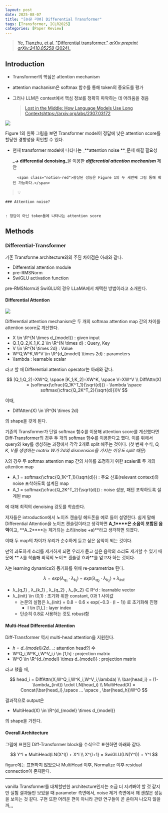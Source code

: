 ```yaml
---
layout: post
date: 2025-08-07
title: "[논문 리뷰] Differential Transformer"
tags: [Transformer, ICLR2025]
categories: [Paper Review]
---
```


> [Ye, Tianzhu, et al. "Differential transformer." ](https://arxiv.org/abs/2410.05258)[_arXiv preprint arXiv:2410.05258_](https://arxiv.org/abs/2410.05258)[ (2024).](https://arxiv.org/abs/2410.05258)



## Introduction

- Transformer의 핵심은 attention mechanism
- attention machanism은 softmax 함수를 통해 token의 중요도를 평가
- 그러나 LLM은 context에서 핵심 정보를 정확히 파악하는 데 어려움을 겪음

	> [Lost in the Middle: How Language Models Use Long Contextshttps://arxiv.org/abs/2307.03172](https://arxiv.org/abs/2307.03172)


![](https://prod-files-secure.s3.us-west-2.amazonaws.com/542b861c-36a8-4051-84e5-8804b6728dba/9083ea56-691a-4752-ae26-47f403431ac8/image.png?X-Amz-Algorithm=AWS4-HMAC-SHA256&X-Amz-Content-Sha256=UNSIGNED-PAYLOAD&X-Amz-Credential=ASIAZI2LB466ZOPL7BT3%2F20251009%2Fus-west-2%2Fs3%2Faws4_request&X-Amz-Date=20251009T090113Z&X-Amz-Expires=3600&X-Amz-Security-Token=IQoJb3JpZ2luX2VjEDkaCXVzLXdlc3QtMiJHMEUCIAj87N8Z1Yw%2BEAg%2BFsSJDmpEBvNPBTcgGWWlh28JsBLNAiEA%2FP9dYh0qxZXJwpnBUkk5zJhz2WUcNBYDY2p%2FIu35c20qiAQI0v%2F%2F%2F%2F%2F%2F%2F%2F%2F%2FARAAGgw2Mzc0MjMxODM4MDUiDLR8e5VC4xdx5BJprircA8r6Lu09IVUncn67MfgP91HQd8TDkmUVFa9Y%2B4oSzuTeUIzLUppdC%2FKf1RmLorqUjnsChdwNea%2BBqU%2BUyDq2RXtUxnc4LognAaJvFhQtWxIhDO0FqtTr1LeGzsLIBoE7MdbZ5imbzTarK8oZTb3THcqhRXR%2FfSVfTzoFsyDe%2BOXUeSCs88H5LXBbwSn0WfutngVeABV4MVgGENHX1bHLc3M5GD0PZiMHXWdu5%2FlulH%2FfF7yA782VTzxeA3H46%2F%2B7584TjYgkSqW7TyBK5mauc9oM0e4tTaz7D5SJRjAve%2Bz%2B3nOLLGO8YCFuSx4agesWMVUxLcWFqOJlSSnbx2MA9m4YpCcxjV3bxNw%2FSBr%2FIabeQcv2qhA2Dyb3KMEXsWEvHAe6zFuYV26YeohP9OPWsVwPcVPaJA2BX2Z1owtcYoZ%2BxCu1%2B3vO2AGLbBdRwzCsFqM%2B4zzasRn92Xzp%2BvjFC3AnmOZHFtK0pWN%2BlxB8TrGWSF07rUsx4NRQJDaAWX%2BbcuLhRe3NJL2%2Bh%2BR7O9pgB6g9zgyOioqIUTJLrhTzRoOjYQHeOKGvq2fmY5rF6QZe%2Bq8oxHYlqg%2BFKL4lCuKfTQYF4qUyAz1W%2Bry%2FcpRW%2BxYLoJIBlvKAHhufmo8cMLvonccGOqUBXOpYx%2FNEzArfL9lAgODElC6o7khAWe2mvm8EbUfnCX48UM562XyypuJG4Kk08XFa6klc6rrTXZKwlcSQ8oSz%2FoYWtvXhcdxYHNBvIYQ6Ng994bCdpF2KT4rTKZgXMioOcqtNUXCHcjQF%2BQLd8kWdFtJJsxUw6VIdKBknD82wkG9AjWXFEtUBJnvmEho3KWAl%2BpbOtwyx5iuWZz23RV0CfEThMHl8&X-Amz-Signature=f6d44420ed8028ab46faa704381a4de736b5d018e31d3e1b273a0a9f39b306d8&X-Amz-SignedHeaders=host&x-amz-checksum-mode=ENABLED&x-id=GetObject)


Figure 1의 왼쪽 그림을 보면 Transformer model이 정답에 낮은 attention score를 할당한 경향성을 확인할 수 있다.

- 현재 transformer model에 나타나는 _**attention noise **_문제 해결 필요성

	_**→ differential denoising**_을 이용한 _**differential attention mechanism**_ 제안


		<span class="notion-red">향상된 성능은 Figure 1의 두 세번째 그림 통해 확인 가능하다.</span>


> 💡 


	### Attention noise?


	: 정답이 아닌 token들에 나타나는 attention score



## Methods



### Differential-Transformer


기존 Transforme architecture와의 주된 차이점은 아래와 같다.

- Differential attention module
- pre-RMSNorm
- SwiGLU activation function

pre-RMSNorm과 SwiGLU의 경우 LLaMA에서 채택한 방법이라고 소개한다.



#### Differential Attention


![](https://prod-files-secure.s3.us-west-2.amazonaws.com/542b861c-36a8-4051-84e5-8804b6728dba/116d70b2-1963-4810-9167-f4c7d8a06e8f/image.png?X-Amz-Algorithm=AWS4-HMAC-SHA256&X-Amz-Content-Sha256=UNSIGNED-PAYLOAD&X-Amz-Credential=ASIAZI2LB466ZOPL7BT3%2F20251009%2Fus-west-2%2Fs3%2Faws4_request&X-Amz-Date=20251009T090113Z&X-Amz-Expires=3600&X-Amz-Security-Token=IQoJb3JpZ2luX2VjEDkaCXVzLXdlc3QtMiJHMEUCIAj87N8Z1Yw%2BEAg%2BFsSJDmpEBvNPBTcgGWWlh28JsBLNAiEA%2FP9dYh0qxZXJwpnBUkk5zJhz2WUcNBYDY2p%2FIu35c20qiAQI0v%2F%2F%2F%2F%2F%2F%2F%2F%2F%2FARAAGgw2Mzc0MjMxODM4MDUiDLR8e5VC4xdx5BJprircA8r6Lu09IVUncn67MfgP91HQd8TDkmUVFa9Y%2B4oSzuTeUIzLUppdC%2FKf1RmLorqUjnsChdwNea%2BBqU%2BUyDq2RXtUxnc4LognAaJvFhQtWxIhDO0FqtTr1LeGzsLIBoE7MdbZ5imbzTarK8oZTb3THcqhRXR%2FfSVfTzoFsyDe%2BOXUeSCs88H5LXBbwSn0WfutngVeABV4MVgGENHX1bHLc3M5GD0PZiMHXWdu5%2FlulH%2FfF7yA782VTzxeA3H46%2F%2B7584TjYgkSqW7TyBK5mauc9oM0e4tTaz7D5SJRjAve%2Bz%2B3nOLLGO8YCFuSx4agesWMVUxLcWFqOJlSSnbx2MA9m4YpCcxjV3bxNw%2FSBr%2FIabeQcv2qhA2Dyb3KMEXsWEvHAe6zFuYV26YeohP9OPWsVwPcVPaJA2BX2Z1owtcYoZ%2BxCu1%2B3vO2AGLbBdRwzCsFqM%2B4zzasRn92Xzp%2BvjFC3AnmOZHFtK0pWN%2BlxB8TrGWSF07rUsx4NRQJDaAWX%2BbcuLhRe3NJL2%2Bh%2BR7O9pgB6g9zgyOioqIUTJLrhTzRoOjYQHeOKGvq2fmY5rF6QZe%2Bq8oxHYlqg%2BFKL4lCuKfTQYF4qUyAz1W%2Bry%2FcpRW%2BxYLoJIBlvKAHhufmo8cMLvonccGOqUBXOpYx%2FNEzArfL9lAgODElC6o7khAWe2mvm8EbUfnCX48UM562XyypuJG4Kk08XFa6klc6rrTXZKwlcSQ8oSz%2FoYWtvXhcdxYHNBvIYQ6Ng994bCdpF2KT4rTKZgXMioOcqtNUXCHcjQF%2BQLd8kWdFtJJsxUw6VIdKBknD82wkG9AjWXFEtUBJnvmEho3KWAl%2BpbOtwyx5iuWZz23RV0CfEThMHl8&X-Amz-Signature=5531b75543bcd2238005271e13c6819a0441288e135a588a64bbaa51a983e0af&X-Amz-SignedHeaders=host&x-amz-checksum-mode=ENABLED&x-id=GetObject)


Differential attention mechanism은 두 개의 softmax attention map 간의 차이를 attention score로 계산한다.

- X \in \R^{N \times d\_{model}} : given input
- Q\_1,Q\_2,K\_1,K\_2 \in \R^{N \times d} : Query, Key
- V \in \R^{N \times 2d} : Value
- W^Q,W^K,W^V \in \R^{d\_{model} \times 2d} : parameters
- \lambda : learnable scalar

라고 할 때 Differential attention operator는 아래와 같다.


$$
[Q_1;Q_2]=XW^Q, \space [K_1;K_2]=XW^K, \space V=XW^V \\
DiffAttn(X) = (softmax(\cfrac{Q_1K^T_1}{\sqrt{d}}) - \lambda \space softmax(\cfrac{Q_2K^T_2}{\sqrt{d}}))V
$$


이때,

- DiffAtten(X) \in \R^{N \times 2d}

의 shape을 갖게 된다.


기존의 Transformer가 단일 softmax 함수를 이용해 attention score를 계산했다면 Diff-Transformer의 경우 두 개의 softmax 함수를 이용한다고 했다. 이를 위해서 query와 key를 생성하는 과정에서 각각 2개로 split 해주는 것이다. <span class="notion-red">(첫 번째 수식, </span><span class="notion-red">_Q, K, V를 생성하는 matrix W가 2d의 dismension을 가지는 이유도 split 때문_</span><span class="notion-red">)</span>


 λ의 경우 두 softmax attention map 간의 차이를 조정하기 위한 scaler로 두 개의 attention map

- A\_1 = softmax(\cfrac{Q\_1K^T\_1}{\sqrt{d}}) : 주요 신호(relevant context)와 noise 포착하도록 설계된 map
- A\_1 = softmax(\cfrac{Q\_2K^T\_2}{\sqrt{d}}) : noise 성분, 패턴 포착하도록 설계된 map 

에 대해 최적의 denoising 강도를 학습한다.


저자들은 introduction에서 노이즈 캔슬링 헤드폰을 예로 들어 설명한다. 쉽게 말해 Differential Attention을 노이즈 캔슬링이라고 생각하면 **A\_1****은 소음이 포함된 음악**이고, **A\_2****는 제거되는 소리(noise +a)**라고 생각하면 되겠다. 


이때 두 map의 차이가 우리가 순수하게 듣고 싶은 음악이 되는 것이다. 


만약 과도하게 소리를 제거하게 되면 우리가 듣고 싶은 음악의 소리도 제거할 수 있기 때문에 ** λ를 학습해 최적의 노이즈 캔슬링 효과**를 얻고자 하는 것이다.


λ는 learning dynamics와 동기화를 위해 re-parametrize 된다.


$$
\lambda = exp(\lambda_{q_1} \cdot \lambda_{k_1}) - exp(\lambda_{q_2} \cdot \lambda_{k_2}) + \lambda_{init}
$$

- λ\_{q\_1} , λ\_{k\_1} , λ\_{q\_2} , λ\_{k\_2} ∈ R^d : learnable vector
- λ\_{init} \in (0,1) : 초기화 위한 constant, 0과 1 사이값
	- 논문의 실험은 λ\_{init} = 0.8 − 0.6 × exp(−0.3 · (l − 1)) 로 초기화해 진행
		- l \in [1,L] : layer index
	- 단순히 0.8로 사용하는 것도 robust함


#### **Multi-Head Differential Attention**


Diff-Transformer 역시 multi-head attention을 지원한다.

- _h = d\_{model}/2d__ _: attention head의 수
- W^Q\_i,W^K\_i,W^V\_i,i \in [1,h] : projection matrix
- W^O \in \R^{d\_{model} \times d\_{model}} : projection matrix

라고 했을 때,


$$
head_i = DiffAttn(X;W^Q_i,W^K_i,W^V_i,\lambda) \\
\bar{head_i} = (1-\lambda_{init}) \cdot LN(head_i) \\
MultiHead(X) = Concat(\bar{head_i},\space ... \space , \bar{head_h})W^O
$$


결과적으로 output은

- MultiHead(X) \in \R^{d\_{model} \times d\_{model}}

의 shape을 가진다.



#### Overall Architecture


그림에 표현된 Diff-Transformer block을 수식으로 표현하면 아래와 같다.


$$
Y^l = MultiHead(LN(X^l)) + X^l \\
X^{l+1} = SwiGLU(LN(Y^l)) + Y^l
$$


figure에는 표현하지 않았으나 MultiHead 이후, Normalize 이후 residual connection이 존재한다.


---


vanilla Transformer를 대체할만한 architecture인지는 조금 더 지켜봐야 할 것 같지만 실험 결과들만 보았을 때 parameter 측면에서, noise 제거 측면에서 꽤 괜찮은 성능을 보이는 것 같다. 구현 또한 어려운 편이 아니라 관련 연구들이 곧 쏟아져 나오지 않을까,,,

